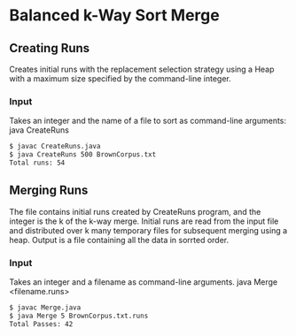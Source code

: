 # Balanced k-Way Sort Merge

## Creating Runs
Creates initial runs with the replacement selection strategy using a Heap with a maximum size specified by the command-line integer.

### Input
Takes an integer and the name of a file to sort as command-line arguments:
java CreateRuns <max heap int> <filename>
```bash
$ javac CreateRuns.java
$ java CreateRuns 500 BrownCorpus.txt
Total runs: 54
```

## Merging Runs
The file contains initial runs created by CreateRuns program, and the integer is the k of the k-way merge.
Initial runs are read from the input file and distributed over k many temporary files for subsequent merging using a heap. Output is a file containing all the data in sorrted order.

### Input
Takes an integer and a filename as command-line arguments.
java Merge <integer> <filename.runs>
```bash
$ javac Merge.java
$ java Merge 5 BrownCorpus.txt.runs
Total Passes: 42 
```
